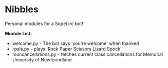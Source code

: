 # Nibbles
Personal modules for a Sopel irc bot!

**Module List:**
- welcome.py - The bot says 'you're welcome' when thanked
- rpsls.py - plays 'Rock Paper Scissors Lizard Spock'
- muncancellations.py - fetches current class cancellations for Memorial University of Newfoundland
